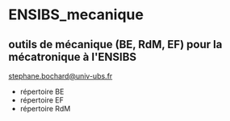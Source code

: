 # ENSIBS_mecanique
## outils de mécanique (BE, RdM, EF) pour la mécatronique à l'ENSIBS

stephane.bochard@univ-ubs.fr

- répertoire BE
- répertoire EF
- répertoire RdM
